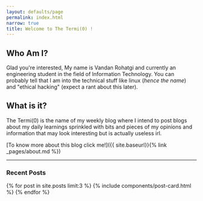 ```yaml
---
layout: defaults/page
permalink: index.html
narrow: true
title: Welcome to The Termi(0) !
---
```


## Who Am I?

Glad you're interested, My name is Vandan Rohatgi and currently an engineering student in the field of Information Technology. 
You can probably tell that I am into the technical stuff like linux (*hence the name*) and "ethical hacking" (expect a rant about this later). 


## What is it?

The Termi(0) is the name of my weekly blog where I intend to post blogs about my daily learnings sprinkled with bits and pieces of my opinions and information 
that may look interesting but is actually useless irl. 

[To know more about this blog click me!]({{ site.baseurl}}{% link _pages/about.md %})


<hr />

### Recent Posts

{% for post in site.posts limit:3 %}
{% include components/post-card.html %}
{% endfor %}


